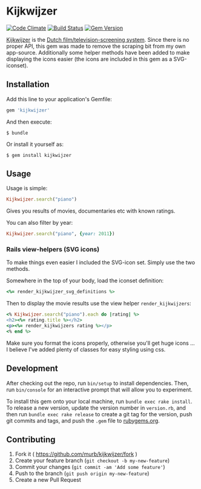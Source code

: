 # Kijkwijzer
[![Code Climate](https://codeclimate.com/github/murb/kijkwijzer.png)](https://codeclimate.com/github/murb/kijkwijzer) [![Build Status](https://travis-ci.org/murb/kijkwijzer.svg?branch=master)](https://travis-ci.org/murb/kijkwijzer) [![Gem Version](https://badge.fury.io/rb/kijkwijzer.svg)](http://badge.fury.io/rb/kijkwijzer)


[Kijkwijzer](http://kijkwijzer.nl) is the [Dutch film/television-screening system](https://en.wikipedia.org/wiki/Television_content_rating_systems#Netherlands). Since there is no proper API, this gem was made to remove the scraping bit from my own app-source. Additionally some helper methods have been added to make displaying the icons easier (the icons are included in this gem as a SVG-iconset).

## Installation

Add this line to your application's Gemfile:

```ruby
gem 'kijkwijzer'
```

And then execute:

    $ bundle

Or install it yourself as:

    $ gem install kijkwijzer

## Usage

Usage is simple:

```ruby
Kijkwijzer.search("piano")
```

Gives you results of movies, documentaries etc with known ratings.

You can also filter by year:

```ruby
Kijkwijzer.search("piano", {year: 2011})
```

### Rails view-helpers (SVG icons)

To make things even easier I included the SVG-icon set. Simply use the two methods.

Somewhere in the top of your body, load the iconset definition:

```ruby
<%= render_kijkwijzer_svg_definitions %>
```
Then to display the movie results use the view helper `render_kijkwijzers`:

```ruby
<% Kijkwijzer.search("piano").each do |rating| %>
<h2><%= rating.title %></h2>
<p><%= render_kijkwijzers rating %></p>
<% end %>
```

Make sure you format the icons properly, otherwise you'll get huge icons ... I believe I've added plenty of classes for easy styling using css.

## Development

After checking out the repo, run `bin/setup` to install dependencies. Then, run `bin/console` for an interactive prompt that will allow you to experiment.

To install this gem onto your local machine, run `bundle exec rake install`. To release a new version, update the version number in `version.rb`, and then run `bundle exec rake release` to create a git tag for the version, push git commits and tags, and push the `.gem` file to [rubygems.org](https://rubygems.org).

## Contributing

1. Fork it ( https://github.com/murb/kijkwijzer/fork )
2. Create your feature branch (`git checkout -b my-new-feature`)
3. Commit your changes (`git commit -am 'Add some feature'`)
4. Push to the branch (`git push origin my-new-feature`)
5. Create a new Pull Request
